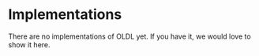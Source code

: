 <!--
 oldlspec (c) by Eray Erdin
 
 oldlspec is licensed under a
 Creative Commons Attribution-ShareAlike 4.0 International License.
 
 You should have received a copy of the license along with this
 work. If not, see <http://creativecommons.org/licenses/by-sa/4.0/>.
-->

# Implementations

There are no implementations of OLDL yet. If you have it, we would love to show it here.